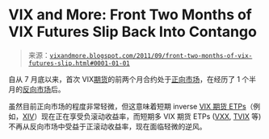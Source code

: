 <!--yml

类别：未分类

日期：2024-05-18 16:48:25

-->

# VIX and More: Front Two Months of VIX Futures Slip Back Into Contango

> 来源：[`vixandmore.blogspot.com/2011/09/front-two-months-of-vix-futures-slip.html#0001-01-01`](http://vixandmore.blogspot.com/2011/09/front-two-months-of-vix-futures-slip.html#0001-01-01)

自从 7 月底以来，首次 VIX[期货](http://vixandmore.blogspot.com/search/label/VIX%20futures)的前两个月合约处于[正向市场](http://vixandmore.blogspot.com/search/label/contango)，在经历了 1 个半月的[反向市场](http://vixandmore.blogspot.com/search/label/backwardation)后。

虽然目前正向市场的程度非常轻微，但这意味着短期 inverse [VIX 期货 ETPs](http://vixandmore.blogspot.com/search/label/VIX%20ETN)（例如，[XIV](http://vixandmore.blogspot.com/search/label/XIV)）现在正在享受负滚动收益率，而短期多 VIX 期货 ETPs ([VXX](http://vixandmore.blogspot.com/search/label/VXX), [TVIX](http://vixandmore.blogspot.com/search/label/TVIX) 等) 不再从反向市场中受益于正滚动收益率，现在面临轻微的逆风。
